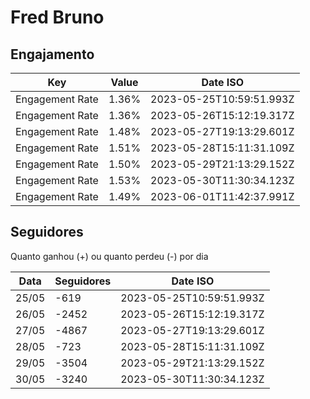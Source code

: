 # Fred Bruno

## Engajamento

| Key             | Value | Date ISO                 |
| --------------- | ----- | ------------------------ |
| Engagement Rate | 1.36% | 2023-05-25T10:59:51.993Z |
| Engagement Rate | 1.36% | 2023-05-26T15:12:19.317Z |
| Engagement Rate | 1.48% | 2023-05-27T19:13:29.601Z |
| Engagement Rate | 1.51% | 2023-05-28T15:11:31.109Z |
| Engagement Rate | 1.50% | 2023-05-29T21:13:29.152Z |
| Engagement Rate | 1.53% | 2023-05-30T11:30:34.123Z |
| Engagement Rate | 1.49% | 2023-06-01T11:42:37.991Z |

## Seguidores

Quanto ganhou (+) ou quanto perdeu (-) por dia

| Data  | Seguidores | Date ISO                 |
| ----- | ---------- | ------------------------ |
| 25/05 | -619       | 2023-05-25T10:59:51.993Z |
| 26/05 | -2452      | 2023-05-26T15:12:19.317Z |
| 27/05 | -4867      | 2023-05-27T19:13:29.601Z |
| 28/05 | -723       | 2023-05-28T15:11:31.109Z |
| 29/05 | -3504      | 2023-05-29T21:13:29.152Z |
| 30/05 | -3240      | 2023-05-30T11:30:34.123Z |